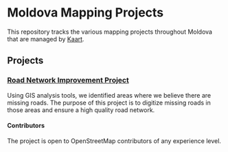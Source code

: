 # Moldova Mapping Projects
This repository tracks the various mapping projects throughout Moldova that are managed by [Kaart](https://github.com/KaartGroup/Moldova/blob/master/KAART.md "Kaart").

## Projects

### [Road Network Improvement Project](https://github.com/KaartGroup/Moldova/projects/1 "Project 1")
Using GIS analysis tools, we identified areas where we believe there are missing roads. The purpose of this project is to digitize missing roads in those areas and ensure a high quality road network.

#### Contributors
The project is open to OpenStreetMap contributors of any experience level.
